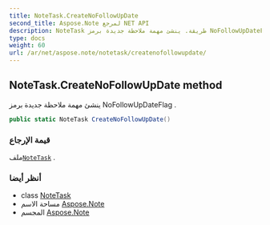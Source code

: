 ```yaml
---
title: NoteTask.CreateNoFollowUpDate
second_title: Aspose.Note لمرجع NET API
description: NoteTask طريقة. ينشئ مهمة ملاحظة جديدة برمز NoFollowUpDateFlag .
type: docs
weight: 60
url: /ar/net/aspose.note/notetask/createnofollowupdate/
---
```

## NoteTask.CreateNoFollowUpDate method

ينشئ مهمة ملاحظة جديدة برمز NoFollowUpDateFlag .

```csharp
public static NoteTask CreateNoFollowUpDate()
```

### قيمة الإرجاع

ملف[`NoteTask`](../) .

### أنظر أيضا

* class [NoteTask](../)
* مساحة الاسم [Aspose.Note](../../notetask/)
* المجسم [Aspose.Note](../../../)


